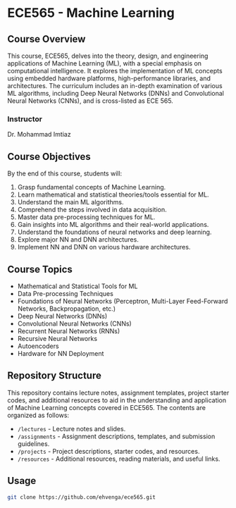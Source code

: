 # ECE565 - Machine Learning

## Course Overview

This course, ECE565, delves into the theory, design, and engineering applications of Machine Learning (ML), with a special emphasis on computational intelligence. It explores the implementation of ML concepts using embedded hardware platforms, high-performance libraries, and architectures. The curriculum includes an in-depth examination of various ML algorithms, including Deep Neural Networks (DNNs) and Convolutional Neural Networks (CNNs), and is cross-listed as ECE 565.

### Instructor

Dr. Mohammad Imtiaz

## Course Objectives

By the end of this course, students will:

1. Grasp fundamental concepts of Machine Learning.
2. Learn mathematical and statistical theories/tools essential for ML.
3. Understand the main ML algorithms.
4. Comprehend the steps involved in data acquisition.
5. Master data pre-processing techniques for ML.
6. Gain insights into ML algorithms and their real-world applications.
7. Understand the foundations of neural networks and deep learning.
8. Explore major NN and DNN architectures.
9. Implement NN and DNN on various hardware architectures.

## Course Topics

- Mathematical and Statistical Tools for ML
- Data Pre-processing Techniques
- Foundations of Neural Networks (Perceptron, Multi-Layer Feed-Forward Networks, Backpropagation, etc.)
- Deep Neural Networks (DNNs)
- Convolutional Neural Networks (CNNs)
- Recurrent Neural Networks (RNNs)
- Recursive Neural Networks
- Autoencoders
- Hardware for NN Deployment

## Repository Structure

This repository contains lecture notes, assignment templates, project starter codes, and additional resources to aid in the understanding and application of Machine Learning concepts covered in ECE565. The contents are organized as follows:

- `/lectures` - Lecture notes and slides.
- `/assignments` - Assignment descriptions, templates, and submission guidelines.
- `/projects` - Project descriptions, starter codes, and resources.
- `/resources` - Additional resources, reading materials, and useful links.

## Usage

```bash
git clone https://github.com/ehvenga/ece565.git
```
